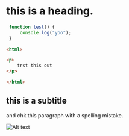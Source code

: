 

# this is a heading.


```js
 function test() {
     console.log("yoo");
 }

```


```html
<html>

<p>
    trst this out
</p>

</html>
```

## this is a subtitle

and chk this paragraph with a spelling mistake.



![Alt text](image)


<script async src="//jsfiddle.net/icodingclub/8tqj5a46/embed/js,result/"></script>
